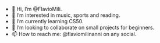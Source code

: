 - 👋 Hi, I’m @FlavioMili.
- 👀 I’m interested in music, sports and reading.
- 🌱 I’m currently learning CS50. 
- 💞️ I’m looking to collaborate on small projects for beginners.
- 📫 How to reach me: @flaviomilinanni on any social.

<!---
FlavioMili/FlavioMili is a ✨ special ✨ repository because its `README.md` (this file) appears on your GitHub profile.
You can click the Preview link to take a look at your changes.
--->
